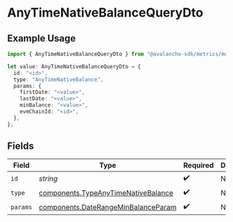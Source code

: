 # AnyTimeNativeBalanceQueryDto

## Example Usage

```typescript
import { AnyTimeNativeBalanceQueryDto } from "@avalanche-sdk/metrics/models/components";

let value: AnyTimeNativeBalanceQueryDto = {
  id: "<id>",
  type: "AnyTimeNativeBalance",
  params: {
    firstDate: "<value>",
    lastDate: "<value>",
    minBalance: "<value>",
    evmChainId: "<id>",
  },
};
```

## Fields

| Field                                                                                      | Type                                                                                       | Required                                                                                   | Description                                                                                |
| ------------------------------------------------------------------------------------------ | ------------------------------------------------------------------------------------------ | ------------------------------------------------------------------------------------------ | ------------------------------------------------------------------------------------------ |
| `id`                                                                                       | *string*                                                                                   | :heavy_check_mark:                                                                         | N/A                                                                                        |
| `type`                                                                                     | [components.TypeAnyTimeNativeBalance](../../models/components/typeanytimenativebalance.md) | :heavy_check_mark:                                                                         | N/A                                                                                        |
| `params`                                                                                   | [components.DateRangeMinBalanceParam](../../models/components/daterangeminbalanceparam.md) | :heavy_check_mark:                                                                         | N/A                                                                                        |